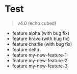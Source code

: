 # Test

> v4.0 (echo cubed)

- feature alpha (with bug fix)
- feature bravo (with bug fix)
- feature charlie (with bug fix)
- feature delta
- feature my-new-feature-1
- feature my-new-feature-2
- feature my-new-feature-3
